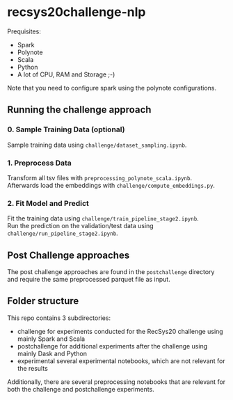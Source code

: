 # recsys20challenge-nlp

Prequisites:
- Spark
- Polynote
- Scala
- Python
- A lot of CPU, RAM and Storage ;-)

Note that you need to configure spark using the polynote configurations.

## Running the challenge approach

### 0. Sample Training Data (optional)

Sample training data using `challenge/dataset_sampling.ipynb`.

### 1. Preprocess Data

Transform all tsv files with `preprocessing_polynote_scala.ipynb`.  
Afterwards load the embeddings with `challenge/compute_embeddings.py`.  

### 2. Fit Model and Predict

Fit the training data using `challenge/train_pipeline_stage2.ipynb`.  
Run the prediction on the validation/test data using `challenge/run_pipeline_stage2.ipynb`.  

## Post Challenge approaches

The post challenge approaches are found in the `postchallenge` directory and require the same preprocessed parquet file as input.

## Folder structure

This repo contains 3 subdirectories:
- challenge for experiments conducted for the RecSys20 challenge using mainly Spark and Scala
- postchallenge for additional experiments after the challenge using mainly Dask and Python
- experimental several experimental notebooks, which are not relevant for the results

Additionally, there are several preprocessing notebooks that are relevant for both the challenge and postchallenge experiments.
